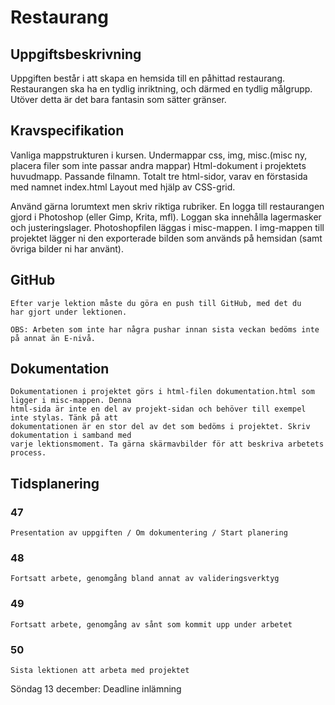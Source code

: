 # Restaurang

## Uppgiftsbeskrivning	
Uppgiften består i att skapa en hemsida till en påhittad restaurang. Restaurangen ska ha en tydlig inriktning, och därmed en tydlig målgrupp. Utöver detta är det bara fantasin som sätter gränser. 

## Kravspecifikation
Vanliga mappstrukturen i kursen. Undermappar css, img, misc.(misc ny, placera filer som inte passar andra mappar)
Html-dokument i projektets huvudmapp. Passande filnamn.
Totalt tre html-sidor, varav en förstasida med namnet index.html
Layout med hjälp av CSS-grid. 

Använd gärna lorumtext men skriv riktiga rubriker.
En logga till restaurangen gjord i Photoshop (eller Gimp, Krita, mfl).  Loggan ska innehålla lagermasker och justeringslager. Photoshopfilen läggas i misc-mappen. I img-mappen till projektet lägger ni den exporterade bilden som används på hemsidan (samt övriga bilder ni har använt). 

## GitHub
	Efter varje lektion måste du göra en push till GitHub, med det du 
	har gjort under lektionen. 

	OBS: Arbeten som inte har några pushar innan sista veckan bedöms inte på annat än E-nivå. 

## Dokumentation
	Dokumentationen i projektet görs i html-filen dokumentation.html som ligger i misc-mappen. Denna 
	html-sida är inte en del av projekt-sidan och behöver till exempel inte stylas. Tänk på att 
	dokumentationen är en stor del av det som bedöms i projektet. Skriv dokumentation i samband med 
	varje lektionsmoment. Ta gärna skärmavbilder för att beskriva arbetets process.
						
## Tidsplanering
### 47
	Presentation av uppgiften / Om dokumentering / Start planering
### 48
	Fortsatt arbete, genomgång bland annat av valideringsverktyg
### 49
	Fortsatt arbete, genomgång av sånt som kommit upp under arbetet
### 50
	Sista lektionen att arbeta med projektet

Söndag 13 december: Deadline inlämning
